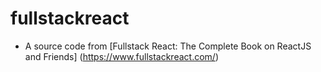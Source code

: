 # fullstackreact

- A source code from [Fullstack React: The Complete Book on ReactJS and Friends] (https://www.fullstackreact.com/)
